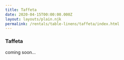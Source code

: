 ```yaml
---
title: Taffeta
date: 2020-04-15T00:00:00.000Z
layout: layouts/plain.njk
permalink: /rentals/table-linens/taffeta/index.html
---
```


### Taffeta

<section class="grid-container" markdown="1">

coming soon...

</section>